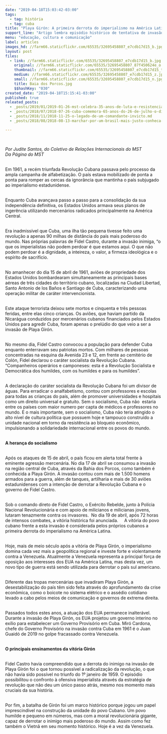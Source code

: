 ```yaml
---
date: "2019-04-18T15:03:42-03:00"
tags:
  - tag: história
  - tag: cuba
title: "Playa Girón: A primeira derrota do imperialismo na América Latina"
support_line: "Artigo lembra episódio histórico de tentativa de invasão da Baía dos Porcos, em Cuba"
menu: "educação, cultura e comunicação"
label: articles
images_hd: //farm66.staticflickr.com/65535/32695458807_e7cdb17d15_b.jpg
layout: post
files:
  - link: //farm66.staticflickr.com/65535/32695458807_e7cdb17d15_b.jpg
    original: //farm66.staticflickr.com/65535/32695458807_87f450624e_o.jpg
    thumbnail: //farm66.staticflickr.com/65535/32695458807_e7cdb17d15_t.jpg
    medium: //farm66.staticflickr.com/65535/32695458807_e7cdb17d15_z.jpg
    small: //farm66.staticflickr.com/65535/32695458807_e7cdb17d15_n.jpg
    title: Baia dos Porcos.jpg
    $$hashKey: "030"
created_date: "2019-04-18T15:15:41-03:00"
published: true
releated_posts:
  - _posts/2019/01/2019-01-26-mst-celebra-35-anos-de-luta-e-resistencia-do-mst.md
  - _posts/2018/07/2018-07-26-cuba-comemora-65-anos-do-26-de-julho-o-dia-da-rebeldia-nacional.md
  - _posts/2018/11/2018-11-25-o-legado-de-um-comandante-invicto.md
  - _posts/2018/08/2018-08-13-marchar-por-um-brasil-mais-justo-conheca-a-historia-da-coluna-prestes.md

---
```

<p>&nbsp;</p>

<p><em>Por Judite Santos, do Coletivo de Rela&ccedil;&otilde;es Internacionais do MST<br />
Da P&aacute;gina do MST</em></p>

<p><br />
Em 1961, a rec&eacute;m triunfada Revolu&ccedil;&atilde;o Cubana passava pelo processo da ampla campanha de alfabetiza&ccedil;&atilde;o. O pa&iacute;s estava mobilizado de ponta a ponta para romper as cercas da ignor&acirc;ncia que mantinha o pa&iacute;s subjugado ao imperialismo estadunidense.</p>

<p><br />
Enquanto Cuba avan&ccedil;ava passo a passo para a consolida&ccedil;&atilde;o da sua independ&ecirc;ncia definitiva, os Estados Unidos armava seus planos de inger&ecirc;ncia utilizando mercen&aacute;rios radicados principalmente na Am&eacute;rica Central.</p>

<p><br />
Era inadmiss&iacute;vel que Cuba, uma ilha t&atilde;o pequena tivesse feito uma revolu&ccedil;&atilde;o a apenas 90 milhas de dist&acirc;ncia do pa&iacute;s mais poderoso do mundo. Nas pr&oacute;prias palavras de Fidel Castro, durante a invas&atilde;o inimiga, &ldquo;o que os imperialistas n&atilde;o podem perdoar &eacute; que estamos aqui. O que n&atilde;o podem perdoar &eacute; a dignidade, a inteireza, o valor, a firmeza ideol&oacute;gica e o esp&iacute;rito de sacrif&iacute;cio.</p>

<p><br />
No amanhecer do dia 15 de abril de 1961, avi&otilde;es de propriedade dos Estados Unidos bombardearam simultaneamente as principais bases a&eacute;reas de tr&ecirc;s cidades do territ&oacute;rio cubano, localizadas na Ciudad Libertad, Santo Antonio de los Ba&ntilde;os e Santiago de Cuba, caracterizando uma opera&ccedil;&atilde;o militar de car&aacute;ter intervencionista.</p>

<p><br />
Este ataque terrorista deixou sete mortos e cinquenta e tr&ecirc;s pessoas feridas, entre elas cinco crian&ccedil;as. Os avi&otilde;es, que haviam partido da Nicar&aacute;gua conduzidos por mercen&aacute;rios cubanos financiados pelos Estados Unidos para agredir Cuba, foram apenas o prel&uacute;dio do que veio a ser a invas&atilde;o de Playa Gir&oacute;n.</p>

<p><br />
No mesmo dia, Fidel Castro convocou a popula&ccedil;&atilde;o para defender Cuba enquanto enterravam seu patriotas mortos. Com milhares de pessoas concentradas na esquina da Avenida 23 e 12, em frente ao cemit&eacute;rio de Col&oacute;n, Fidel declarou o car&aacute;ter socialista da Revolu&ccedil;&atilde;o Cubana. &ldquo;Companheiros oper&aacute;rios e camponeses: esta &eacute; a Revolu&ccedil;&atilde;o Socialista e Democr&aacute;tica dos humildes, com os humildes e para os humildes&rdquo;.</p>

<p><br />
A declara&ccedil;&atilde;o do car&aacute;ter socialista da Revolu&ccedil;&atilde;o Cubana foi um divisor de &aacute;guas. Para erradicar o analfabetismo, contou com professores e escolas para todas as crian&ccedil;as do pa&iacute;s, al&eacute;m de promover universidades e hospitais como um direito universal e gratuito. Sem o socialismo, Cuba n&atilde;o&nbsp; estaria entre os pa&iacute;ses com maior numero per capta de m&eacute;dicos e professores no mundo. E o mais importante, sem o socialismo, Cuba n&atilde;o teria atingido o alto n&iacute;vel de cultura pol&iacute;tica que possuem hoje e tampouco constru&iacute;do a unidade nacional em torno da resist&ecirc;ncia ao bloqueio econ&ocirc;mico, impulsionando a solidariedade internacional entre os povos do mundo.</p>

<p><br />
<strong>A heran&ccedil;a do socialismo</strong></p>

<p><br />
Ap&oacute;s os ataques de 15 de abril, o pa&iacute;s ficou em alerta total frente &agrave; eminente agress&atilde;o mercen&aacute;ria. No dia 17 de abril se consumou a invas&atilde;o na regi&atilde;o central de Cuba, atrav&eacute;s da Bahia dos Porcos, como tamb&eacute;m &eacute; conhecida a Playa Gir&oacute;n. A invas&atilde;o contou com mais de 1.500 homens armados para a guerra, al&eacute;m de tanques, artilharia e mais de 30 avi&otilde;es estadunidenses com a inten&ccedil;&atilde;o de derrotar a Revolu&ccedil;&atilde;o Cubana e o governo de Fidel Castro.</p>

<p><br />
Sob o comando direto de Fidel Castro, o Ex&eacute;rcito Rebelde, junto &agrave; Pol&iacute;cia Nacional Revolucion&aacute;ria e com apoio de milicianos e milicianas jovens, lutaram tenazmente contra os invasores.&nbsp; No dia 19 de abril, ap&oacute;s 72 horas de intensos combates, a vit&oacute;ria hist&oacute;rica foi anunciada. &nbsp;&nbsp; &nbsp;A vit&oacute;ria do povo cubano frente a esta invas&atilde;o &eacute; considerada pelos pr&oacute;prios cubanos a primeira derrota do imperialismo na Am&eacute;rica Latina.</p>

<p><br />
Hoje, mais de meio s&eacute;culo ap&oacute;s a vit&oacute;ria de Playa Gir&oacute;n, o imperialismo domina cada vez mais a geopol&iacute;tica regional e investe forte e violentamente contra a Venezuela. Atualmente a Venezuela representa a principal for&ccedil;a de oposi&ccedil;&atilde;o aos interesses dos EUA na Am&eacute;rica Latina, mas desta vez, um novo tipo de guerra est&aacute; sendo utilizada para derrotar o pa&iacute;s sul americano.</p>

<p><br />
Diferente das tropas mercen&aacute;rias que invadiram Playa Gir&oacute;n, a desestabiliza&ccedil;&atilde;o do pa&iacute;s t&ecirc;m sido feita atrav&eacute;s do aprofundamento da crise econ&ocirc;mica, como o boicote no sistema el&eacute;trico e o ass&eacute;dio cotidiano levado a cabo pelos meios de comunica&ccedil;&atilde;o e governos de extrema direita.</p>

<p><br />
Passados todos estes anos, a atua&ccedil;&atilde;o dos EUA permanece inalter&aacute;vel. Durante a invas&atilde;o de Playa Gir&oacute;n, os EUA projetou um governo interino no ex&iacute;lio para estabelecer um Governo Provis&oacute;rio em Cuba. Mir&oacute; Cardona, chefe do Governo Provis&oacute;rio na invas&atilde;o contra Cuba em 1961 &eacute; o Juan Guaid&oacute; de 2019 no golpe fracassado contra Venezuela.</p>

<p><br />
<strong>O principais ensinamentos da vit&oacute;ria Gir&oacute;n</strong></p>

<p><br />
Fidel Castro havia compreendido que a derrota do inimigo na invas&atilde;o de Playa Gir&oacute;n foi o que tornou poss&iacute;vel a radicaliza&ccedil;&atilde;o da revolu&ccedil;&atilde;o, o que n&atilde;o havia sido poss&iacute;vel no triunfo do 1&ordm; janeiro de 1959. O epis&oacute;dio possibilitou o confronto &agrave; ofensiva imperialista atrav&eacute;s da estrat&eacute;gia de revolu&ccedil;&atilde;o que n&atilde;o deu um &uacute;nico passo atr&aacute;s, mesmo nos momento mais cruciais da sua hist&oacute;ria.</p>

<p><br />
Por fim, a batalha de Gir&oacute;n foi um marco hist&oacute;rico porque jogou um papel imprescind&iacute;vel na constru&ccedil;&atilde;o da unidade do povo Cubano. Um povo humilde e pequeno em n&uacute;meros, mas com a moral revolucion&aacute;ria gigante, capaz de derrotar o inimigo mais poderoso do mundo. Assim como fez tamb&eacute;m o Vietn&atilde; em seu momento hist&oacute;rico. Hoje &eacute; a vez da Venezuela.</p>
